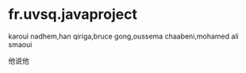 fr.uvsq.javaproject
===================

karoui nadhem,han qiriga,bruce gong,oussema chaabeni,mohamed ali smaoui

他说他
